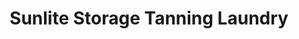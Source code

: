 ---
title: "Sunlite Storage Tanning Laundry"
url: /mansfield/sunlite-storage-tanning-laundry/
shop: storage rental
---